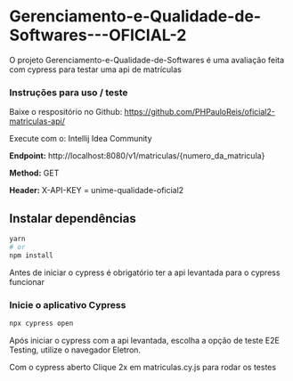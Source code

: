 # Gerenciamento-e-Qualidade-de-Softwares---OFICIAL-2

O projeto Gerenciamento-e-Qualidade-de-Softwares é uma avaliação feita com cypress para testar uma api de matrículas 

### Instruções para uso / teste

Baixe o respositório no Github: https://github.com/PHPauloReis/oficial2-matriculas-api/

Execute com o: Intellij Idea Community

**Endpoint:** http://localhost:8080/v1/matriculas/{numero_da_matricula}

**Method:** GET

**Header:** X-API-KEY = unime-qualidade-oficial2

## Instalar dependências 
```bash
yarn
# or
npm install
```
Antes de iniciar o cypress é obrigatório ter a api levantada para o cypress funcionar 

### Inicie o aplicativo  Cypress
```bash
npx cypress open
```

Após iniciar o cypress com a api levantada, escolha a opção de teste E2E Testing, utilize o navegador Eletron.

Com o cypress aberto Clique 2x em matriculas.cy.js para rodar os testes
